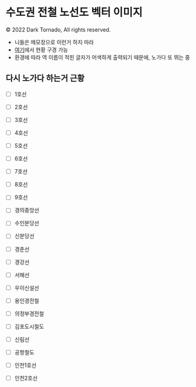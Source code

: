# 수도권 전철 노선도 벡터 이미지
© 2022 Dark Tornado, All rights reserved.

* 니들은 메모장으로 이런거 하지 마라
* [여기](https://darktornado.github.io/MetroMapSVG/)에서 현황 구경 가능
* 환경에 따라 역 이름이 적힌 글자가 어색하게 출력되기 때문에, 노가다 또 뛰는 중

## 다시 노가다 하는거 근황
* [ ] 1호선
* [ ] 2호선
* [ ] 3호선
* [ ] 4호선
* [ ] 5호선
* [ ] 6호선
* [ ] 7호선
* [ ] 8호선
* [ ] 9호선
* [ ] 경의중앙선
* [ ] 수인분당선
* [ ] 신분당선
* [ ] 경춘선
* [ ] 경강선
* [ ] 서해선
* [ ] 우이신설선
* [ ] 용인경전철
* [ ] 의정부경전철
* [ ] 김포도시철도
* [ ] 신림선
* [ ] 공항철도
* [ ] 인천1호선
* [ ] 인천2호선

